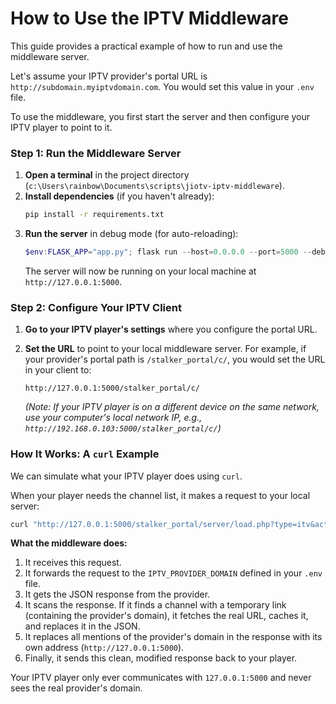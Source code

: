 # How to Use the IPTV Middleware

This guide provides a practical example of how to run and use the middleware server.

Let's assume your IPTV provider's portal URL is `http://subdomain.myiptvdomain.com`. You would set this value in your `.env` file.

To use the middleware, you first start the server and then configure your IPTV player to point to it.

### Step 1: Run the Middleware Server

1.  **Open a terminal** in the project directory (`c:\Users\rainbow\Documents\scripts\jiotv-iptv-middleware`).
2.  **Install dependencies** (if you haven't already):
    ```bash
    pip install -r requirements.txt
    ```
3.  **Run the server** in debug mode (for auto-reloading):
    ```powershell
    $env:FLASK_APP="app.py"; flask run --host=0.0.0.0 --port=5000 --debug
    ```
    The server will now be running on your local machine at `http://127.0.0.1:5000`.

### Step 2: Configure Your IPTV Client

1.  **Go to your IPTV player's settings** where you configure the portal URL.
2.  **Set the URL** to point to your local middleware server. For example, if your provider's portal path is `/stalker_portal/c/`, you would set the URL in your client to:

    `http://127.0.0.1:5000/stalker_portal/c/`

    *(Note: If your IPTV player is on a different device on the same network, use your computer's local network IP, e.g., `http://192.168.0.103:5000/stalker_portal/c/`)*

### How It Works: A `curl` Example

We can simulate what your IPTV player does using `curl`.

When your player needs the channel list, it makes a request to your local server:

```bash
curl "http://127.0.0.1:5000/stalker_portal/server/load.php?type=itv&action=get_all_channels"
```

**What the middleware does:**

1.  It receives this request.
2.  It forwards the request to the `IPTV_PROVIDER_DOMAIN` defined in your `.env` file.
3.  It gets the JSON response from the provider.
4.  It scans the response. If it finds a channel with a temporary link (containing the provider's domain), it fetches the real URL, caches it, and replaces it in the JSON.
5.  It replaces all mentions of the provider's domain in the response with its own address (`http://127.0.0.1:5000`).
6.  Finally, it sends this clean, modified response back to your player.

Your IPTV player only ever communicates with `127.0.0.1:5000` and never sees the real provider's domain.
